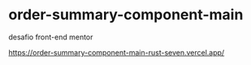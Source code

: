 # order-summary-component-main
desafio front-end mentor

https://order-summary-component-main-rust-seven.vercel.app/
